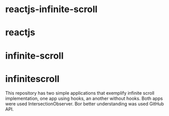# reactjs-infinite-scroll
# reactjs
# infinite-scroll
# infinitescroll
This repository has two simple applications that exemplify infinite scroll implementation, one app using hooks, an another without hooks.
Both apps were used IntersectionObserver.
Bor better understanding was used GitHub API.
